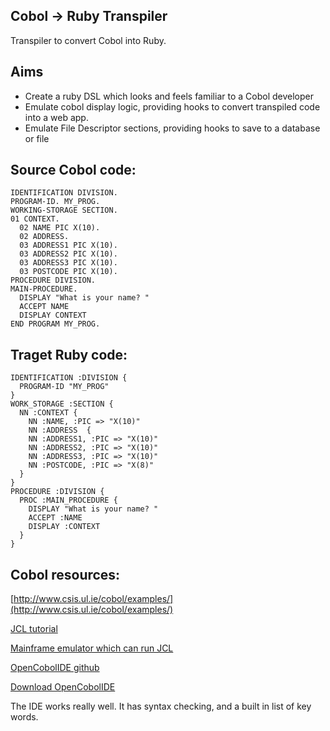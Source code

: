 Cobol -> Ruby Transpiler
------------------------

Transpiler to convert Cobol into Ruby.

Aims
----

* Create a ruby DSL which looks and feels familiar to a Cobol developer
* Emulate cobol display logic, providing hooks to convert transpiled code into a web app.
* Emulate File Descriptor sections, providing hooks to save to a database or file


Source Cobol code:
------------------

    IDENTIFICATION DIVISION.
    PROGRAM-ID. MY_PROG.
    WORKING-STORAGE SECTION.
    01 CONTEXT.
      02 NAME PIC X(10).
      02 ADDRESS.
      03 ADDRESS1 PIC X(10).
      03 ADDRESS2 PIC X(10).
      03 ADDRESS3 PIC X(10).
      03 POSTCODE PIC X(10).
    PROCEDURE DIVISION.
    MAIN-PROCEDURE.
      DISPLAY "What is your name? "
      ACCEPT NAME
      DISPLAY CONTEXT
    END PROGRAM MY_PROG.



Traget Ruby code:
-----------------

    IDENTIFICATION :DIVISION {
      PROGRAM-ID "MY_PROG"
    }
    WORK_STORAGE :SECTION {
      NN :CONTEXT {
        NN :NAME, :PIC => "X(10)" 
        NN :ADDRESS  {
        NN :ADDRESS1, :PIC => "X(10)" 
        NN :ADDRESS2, :PIC => "X(10)" 
        NN :ADDRESS3, :PIC => "X(10)" 
        NN :POSTCODE, :PIC => "X(8)" 
      }
    }  
    PROCEDURE :DIVISION {
      PROC :MAIN_PROCEDURE {
        DISPLAY "What is your name? "
        ACCEPT :NAME
        DISPLAY :CONTEXT
      }
    }


Cobol resources:
----------------

[http://www.csis.ul.ie/cobol/examples/](http://www.csis.ul.ie/cobol/examples/)

[JCL tutorial](http://tutorialspoint.com/jcl/)

[Mainframe emulator which can run JCL](http://www.hercules-390.eu/)

[OpenCobolIDE github](https://github.com/OpenCobolIDE/OpenCobolIDE)

[Download OpenCobolIDE](https://launchpad.net/cobcide/+download)

The IDE works really well.  It has syntax checking, and a built in list of key words.

